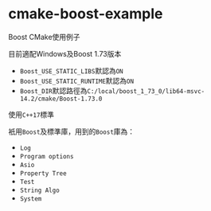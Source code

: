 # cmake-boost-example
Boost CMake使用例子

目前適配Windows及Boost 1.73版本

- `Boost_USE_STATIC_LIBS`默認為`ON`
- `Boost_USE_STATIC_RUNTIME`默認為`ON`
- `Boost_DIR`默認路徑為`C:/local/boost_1_73_0/lib64-msvc-14.2/cmake/Boost-1.73.0`

使用`C++17`標準

衹用`Boost`及標準庫，用到的`Boost`庫為：

- `Log`
- `Program options`
- `Asio`
- `Property Tree`
- `Test`
- `String Algo`
- `System`


